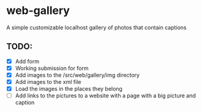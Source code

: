 # web-gallery

A simple customizable localhost gallery of photos that contain captions

## TODO:
- [x] Add form
- [x] Working submission for form
- [x] Add images to the /src/web/gallery/img directory
- [x] Add images to the xml file
- [x] Load the images in the places they belong
- [ ] Add links to the pictures to a website with a page with a big picture and caption